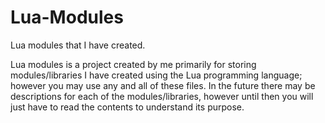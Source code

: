 # Lua-Modules
Lua modules that I have created.

Lua modules is a project created by me primarily for storing modules/libraries I have created using the Lua programming language; however you may use any and all of these files.
In the future there may be descriptions for each of the modules/libraries, however until then you will just have to read the contents to understand its purpose.
